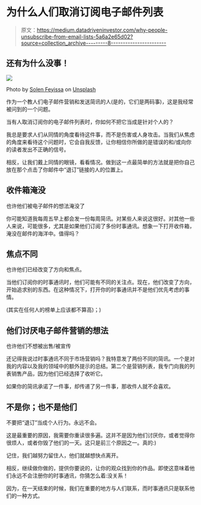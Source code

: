 # 为什么人们取消订阅电子邮件列表

> 原文：<https://medium.datadriveninvestor.com/why-people-unsubscribe-from-email-lists-5a6a2e65d02?source=collection_archive---------8----------------------->

## 还有为什么没事！

![](img/93bfd3a0cfa14e3b6d5599bcdc86f79e.png)

Photo by [Solen Feyissa](https://unsplash.com/@solenfeyissa?utm_source=unsplash&utm_medium=referral&utm_content=creditCopyText) on [Unsplash](https://unsplash.com/s/photos/inbox?utm_source=unsplash&utm_medium=referral&utm_content=creditCopyText)

作为一个教人们电子邮件营销和发送简讯的人(是的，它们是两码事)，这是我经常被问到的一个问题。

当有人取消订阅你的电子邮件列表时，你如何不把它当成是针对个人的？

我总是要求人们从同情的角度看待这件事，而不是伤害或人身攻击。当我们从焦虑的角度来看待这个问题时，它会自我反馈，让你相信你所做的是错误的和/或向你的读者发出不正确的信号。

相反，让我们戴上同情的眼镜，看看情况。做到这一点最简单的方法就是把你自己放在那个点击了你邮件中“退订”链接的人的位置上。

## 收件箱淹没

也许他们被电子邮件的想法淹没了

你可能知道我每周五早上都会发一份每周简讯。对某些人来说这很好。对其他一些人来说，可能很多，尤其是如果他们订阅了多份时事通讯。想象一下打开收件箱，淹没在邮件的海洋中。值得吗？

## 焦点不同

也许他们已经改变了方向和焦点。

当他们订阅你的时事通讯时，他们可能有不同的关注点。现在，他们改变了方向，开始追求别的东西。在这种情况下，打开你的时事通讯并不是他们优先考虑的事情。

(其实在任何人的榜单上应该都不算高)；)

## 他们讨厌电子邮件营销的想法

也许他们不想被出售/被宣传

还记得我说过时事通讯不同于市场营销吗？我特意发了两份不同的简讯。一个是对我的内容以及我的领域中的额外提示的总结。第二个是营销列表，我专门向我的列表销售产品，因为他们已经选择了收听它。

如果你的简讯承诺了一件事，却传递了另一件事，那收件人就不会喜欢。

## 不是你；也不是他们

不要把“退订”当成个人行为。永远不会。

这是最重要的原因，我需要你重读很多遍。这并不是因为他们讨厌你，或者觉得你很烦人，或者你毁了他们的一天。这只是前三个原因之一。真的:)

记住，我们越努力留住人，他们就越想快点离开。

相反，继续做你做的，提供你要说的，让你的观众找到你的作品。即使这意味着他们永远不会注册你的时事通讯，你猜怎么着:没关系！

因为，在一天结束的时候，我们在重要的地方与人们联系，而时事通讯只是联系他们的一种方式。